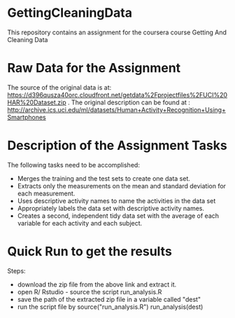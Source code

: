 GettingCleaningData
===================

This repository contains an assignment for the coursera course Getting And Cleaning Data


Raw Data for the Assignment
===========================
 
The source of the original data is at: 
https://d396qusza40orc.cloudfront.net/getdata%2Fprojectfiles%2FUCI%20HAR%20Dataset.zip . 
The original description can be found at : 
http://archive.ics.uci.edu/ml/datasets/Human+Activity+Recognition+Using+Smartphones

Description of the Assignment Tasks  
=====================================
The following tasks need to be accomplished:
 *   Merges the training and the test sets to create one data set.
 *   Extracts only the measurements on the mean and standard deviation
     for each measurement. 
 *   Uses descriptive activity names to name the activities in the data set
 *   Appropriately labels the data set with descriptive activity names. 
 *   Creates a second, independent tidy data set with the average of each 
     variable for each activity and each subject. 

Quick Run to get the results
================================
Steps:
 * download the zip file from the above link and extract it.
 * open R/ Rstudio - source the script run_analysis.R
 * save the path of the extracted zip file in a variable called "dest"
 * run the script file by 
  source("run_analysis.R")
  run_analysis(dest)
